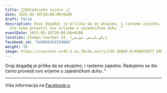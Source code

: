 ```yaml
---
title: 🍫🍪Omladinsko sijelo ☕️🍩
date: 2025-05-10T20:00:00+0200
draft: false
description: Ovaj događaj je prilika da se okupimo, i rastemo zajedno. Radujemo se
  što ćemo provesti ovo vrijeme u zajedničkom duhu .”
eventDate: 2025-05-10T20:00:00+0200
location: Champs-Courbes 24, ‏إيكوبلينس‏، ‏سويسرا‏
facebook_id: '543664342124666'
weight: 30
image: https://scontent-ord5-3.xx.fbcdn.net/v/t39.30808-6/494655977_999846225609310_4487878895912218163_n.jpg?_nc_cat=107&ccb=1-7&_nc_sid=9e60e4&_nc_ohc=sKuBslnmsLQQ7kNvwF7orS0&_nc_oc=Adlk9oF77RhTO_6zCZhwddcP0g4UtsfDeY-mO-Ng04uJRtC8DQK6oZSxE4vSy8rcHAU&_nc_zt=23&_nc_ht=scontent-ord5-3.xx&edm=ABTKTjYEAAAA&_nc_gid=R405Gan1BGK1rvKcPnpyyA&oh=00_AfVB_Qr3Y8HVnUln165mX8kzA5yshULykIlNFoPFJZBZ2Q&oe=68B83118
---
```


Ovaj događaj je prilika da se okupimo, i rastemo zajedno. Radujemo se što ćemo provesti ovo vrijeme u zajedničkom duhu .”

---

Više informacija na [Facebook-u](https://facebook.com/events/543664342124666)